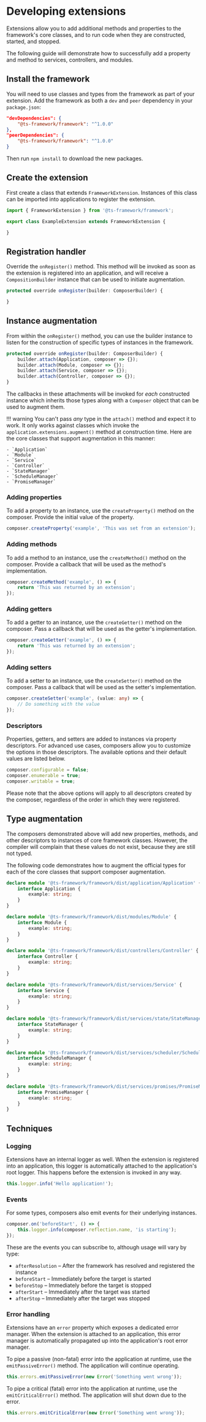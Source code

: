 # Developing extensions

Extensions allow you to add additional methods and properties to the framework's core classes, and to run code when
they are constructed, started, and stopped.

The following guide will demonstrate how to successfully add a property and method to services, controllers, and
modules.

## Install the framework

You will need to use classes and types from the framework as part of your extension. Add the framework as both a
`dev` and `peer` dependency in your `package.json`:

```json
"devDependencies": {
	"@ts-framework/framework": "^1.0.0"
},
"peerDependencies": {
	"@ts-framework/framework": "^1.0.0"
}
```

Then run `npm install` to download the new packages.

## Create the extension

First create a class that extends `FrameworkExtension`. Instances of this class can be imported into applications to
register the extension.

```ts
import { FrameworkExtension } from '@ts-framework/framework';

export class ExampleExtension extends FrameworkExtension {

}
```

## Registration handler

Override the `onRegister()` method. This method will be invoked as soon as the extension is registered into an
application, and will receive a `CompositionBuilder` instance that can be used to initiate augmentation.

```ts
protected override onRegister(builder: ComposerBuilder) {

}
```

## Instance augmentation

From within the `onRegister()` method, you can use the builder instance to listen for the construction of specific
types of instances in the framework.

```ts
protected override onRegister(builder: ComposerBuilder) {
	builder.attach(Application, composer => {});
	builder.attach(Module, composer => {});
	builder.attach(Service, composer => {});
	builder.attach(Controller, composer => {});
}
```

The callbacks in these attachments will be invoked for *each* constructed instance which inherits those types along
with a `Composer` object that can be used to augment them.

!!! warning
	You can't pass *any* type in the `attach()` method and expect it to work. It only works against classes which
	invoke the `application.extensions.augment()` method at construction time. Here are the core classes that support
	augmentation in this manner:

	- `Application`
	- `Module`
	- `Service`
	- `Controller`
	- `StateManager`
	- `ScheduleManager`
	- `PromiseManager`

### Adding properties

To add a property to an instance, use the `createProperty()` method on the composer. Provide the initial value of the
property.

```ts
composer.createProperty('example', 'This was set from an extension');
```

### Adding methods

To add a method to an instance, use the `createMethod()` method on the composer. Provide a callback that will be used
as the method's implementation.

```ts
composer.createMethod('example', () => {
	return 'This was returned by an extension';
});
```

### Adding getters

To add a getter to an instance, use the `createGetter()` method on the composer. Pass a callback that will be used as
the getter's implementation.

```ts
composer.createGetter('example', () => {
	return 'This was returned by an extension';
});
```

### Adding setters

To add a setter to an instance, use the `createSetter()` method on the composer. Pass a callback that will be used as
the setter's implementation.

```ts
composer.createSetter('example', (value: any) => {
	// Do something with the value
});
```

### Descriptors

Properties, getters, and setters are added to instances via property descriptors. For advanced use cases, composers
allow you to customize the options in those descriptors. The available options and their default values are listed
below.

```ts
composer.configurable = false;
composer.enumerable = true;
composer.writable = true;
```

Please note that the above options will apply to all descriptors created by the composer, regardless of the order in
which they were registered.

## Type augmentation

The composers demonstrated above will add new properties, methods, and other descriptors to instances of core framework
classes. However, the compiler will complain that these values do not exist, because they are still not typed.

The following code demonstrates how to augment the official types for each of the core classes that support composer
augmentation.

```ts
declare module '@ts-framework/framework/dist/application/Application' {
	interface Application {
		example: string;
	}
}

declare module '@ts-framework/framework/dist/modules/Module' {
	interface Module {
		example: string;
	}
}

declare module '@ts-framework/framework/dist/controllers/Controller' {
	interface Controller {
		example: string;
	}
}

declare module '@ts-framework/framework/dist/services/Service' {
	interface Service {
		example: string;
	}
}

declare module '@ts-framework/framework/dist/services/state/StateManager' {
	interface StateManager {
		example: string;
	}
}

declare module '@ts-framework/framework/dist/services/scheduler/ScheduleManager' {
	interface ScheduleManager {
		example: string;
	}
}

declare module '@ts-framework/framework/dist/services/promises/PromiseManager' {
	interface PromiseManager {
		example: string;
	}
}
```

## Techniques

### Logging

Extensions have an internal logger as well. When the extension is registered into an application, this logger is
automatically attached to the application's root logger. This happens before the extension is invoked in any way.

```ts
this.logger.info('Hello application!');
```

### Events

For some types, composers also emit events for their underlying instances.

```ts
composer.on('beforeStart', () => {
	this.logger.info(composer.reflection.name, 'is starting');
});
```

These are the events you can subscribe to, although usage will vary by type:

- `afterResolution` – After the framework has resolved and registered the instance
- `beforeStart` – Immediately before the target is started
- `beforeStop` – Immediately before the target is stopped
- `afterStart` – Immediately after the target was started
- `afterStop` – Immediately after the target was stopped

### Error handling

Extensions have an `error` property which exposes a dedicated error manager. When the extension is attached to an
application, this error manager is automatically propagated up into the application's root error manager.

To pipe a passive (non-fatal) error into the application at runtime, use the `emitPassiveError()` method. The
application will continue operating.

```ts
this.errors.emitPassiveError(new Error('Something went wrong'));
```

To pipe a critical (fatal) error into the application at runtime, use the `emitCriticalError()` method. The application
will shut down due to the error.

```ts
this.errors.emitCriticalError(new Error('Something went wrong'));
```
